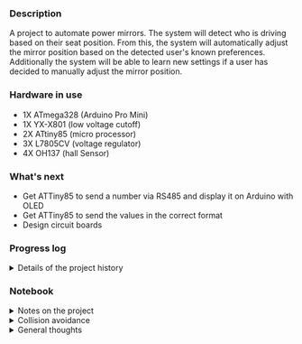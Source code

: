 ### Description 
A project to automate power mirrors. The system will detect who is driving based on their seat position. From this, the system will automatically adjust the mirror position based on the detected user's known preferences. Additionally the system will be able to learn new settings if a user has decided to manually adjust the mirror position. 

### Hardware in use
 * 1X ATmega328 (Arduino Pro Mini)
 * 1X YX-X801 (low voltage cutoff)
 * 2X ATtiny85 (micro processor)
 * 3X L7805CV (voltage regulator)
 * 4X OH137 (hall Sensor)
 
 
### What's next
 * Get ATTiny85 to send a number via RS485 and display it on Arduino with OLED
 * Get ATTiny85 to send the values in the correct format
 * Design circuit boards  
 
### Progress log 
<details>
	<summary>Details of the project history</summary>
	
* 2021-10-05 Started the GitHub repository
* 2021-10-06 OLED test with Pro Mini
* 2021-10-07 Tested transmitting a value from ATtiny85 to ATmega328 over RS485 and displayed with OLED
* 2021-10-13 Building a RS485 HAT to ease testing
* 2021-10-18 Got the plotter working
* 2021-10-18 Monitor hall over serial working fine
</details>

### Notebook
<details>
	<summary>Notes on the project</summary>
 * Best to have ATTiny85 keep track of count in case ATmega328 misses a count
 * Would be nice to see the actual values that got triggered for data monitoring
 * RS485 only send a byte so that makes it challenging for sending an int
 * Plotting with RS485 seems too slow
 </details>
<details>
	<summary>Collision avoidance</summary>
 * How can I avoid collisions?
 * Overview
  * ProMini is the controller
   * It will detect which diver is in the seat
   * It will detect if the driver has adjusted the mirror
   * It will activate the controls to adjust the mirrors to the correct place
   * Data received
    * The proMini will be receiving a value that is between 0-255 that contains the limit data and count
	* It will know which ATtiney is sending because it will be controlling the power to the mirrors
	* It will also know who is sending because it will have a sensor to detect which way the mirror button is pointing if the user is manually adjusting the mirror position
	* In the case that the magnet stops in front of the hall sensor then the ATtiny will be sending sporadic readings
	* There will need to be some sort of way to filter out this noise or adjust the mirrors a little bit to avoid this
  * ATtiny85 1&2 are the sensors that monitor the position of the mirrors
   * They will send a signal when the limit switches have been activated
   * They will sens a signal when the hall sensors have detected the magnet passing
   * The RS485 sends a byte of data so that 0-255
   * Data sent
    * 100 is limit switch for sensor 1 is hit
	* 200 is limit switch for sensor 2 is hit
	* 150 is 50 rotations on sensor 1 counted
	* 255 is 55 rotations counted on sensor 2
   * The count on sensors is reset after 2 seconds of not seeing the hall sensor move
   * There should be some way to calibrate the threshold for the hall sensor reading
    * When it gets power (car turned on) the ProMini will move the mirrors to their outer limits
	* While this is happening the ATtiny85 will be recording the values detected
	* The ProMini will stop and wait a few seconds
	* When the ATtiny detects that it hasn't moved in a while it will use a filter on the collected data to determine the cutoff threshold
	* This data will be sent to the ProMini for logging and the threshold will be set
	* After this data has been sent the ProMini will know that it is okay to move the mirrors into possition
	
 
 * How collisions are avoided
  * Collisions are avoided because the ProMini will only be controlling one ATtiny85 at a time so only one node will be transmitting at a time
  * It would be impossible for both nodes to be transmitting since the user can only move one mirror at a time
 
 </details>
 <details>
	<summary>General thoughts</summary>
 * Having the ProMini being the controller will allow me to make fine adjustments without having to pull the mirrors off
 * limit switches
  * It could be problematic to use the limit switches since they could easily get water damaged since they are exposed to the elements quite a lot. It would be beneficial not not have to rely on them.
  * If I was doing this again I would not have added them since I could easily drive the motors out until I'm sure I'm at the outside limit and then work backwards from there.
  * The inside limit puts stress on the plastic nuts but the outside limit does not
  * Perhaps it's better to not use the limits at all
</details>
